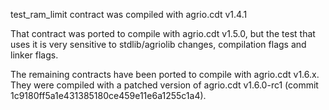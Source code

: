 test_ram_limit contract was compiled with agrio.cdt v1.4.1

That contract was ported to compile with agrio.cdt v1.5.0, but the test that uses it is very sensitive to stdlib/agriolib changes, compilation flags and linker flags.

The remaining contracts have been ported to compile with agrio.cdt v1.6.x. They were compiled with a patched version of agrio.cdt v1.6.0-rc1 (commit 1c9180ff5a1e431385180ce459e11e6a1255c1a4).
